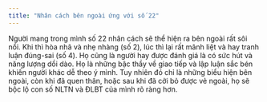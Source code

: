 ```yaml
---
title: "Nhân cách bên ngoài ứng với số 22"
---
```

Người mang trong mình số 22 nhân cách sẽ thể hiện ra bên ngoài rất sôi nổi. Khi thì hòa nhã và nhẹ nhàng (số 2), lúc thì lại rất mãnh liệt và hay tranh luận đúng-sai (số 4). Họ cũng là người hay được đánh giá là có sức hút và năng lượng dồi dào. Họ là những bậc thầy về giao tiếp và lập luận sắc bén khiến người khác dễ theo ý mình. Tuy nhiên đó chỉ là những biểu hiện bên ngoài, còn khi đã quen thân, hoặc sau khi đã cởi bỏ được vẻ ngoài, họ sẽ bộc lộ con số NLTN và ĐLBT của mình rõ ràng hơn.
